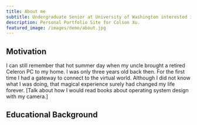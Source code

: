 ```yaml
---
title: About me
subtitle: Undergraduate Senior at University of Washington interested in Computer Science and AI.
description: Personal Portfolio Site for Colson Xu.
featured_image: /images/demo/about.jpg
---
```


## Motivation
I can still remember that hot summer day when my uncle brought a retired Celeron PC to my home. I was only three years old back then. For the first time I had a gateway to connect to the virtual world. Although I did not know what I was doing, that magical experience surely had changed my life forever. [Talk about how I would read books about operating system design with my camera.]

## Educational Background



<!--
<a href="https://jekyllthemes.io/theme/personal-website-jekyll-theme" class="button button--large">Get This Theme</a>
-->